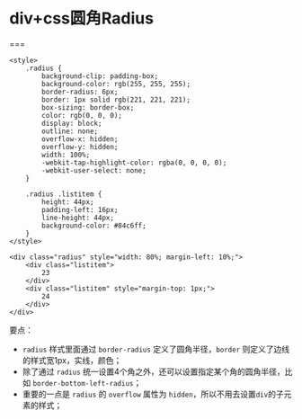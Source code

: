 # div+css圆角Radius
===
```
<style>
    .radius {
        background-clip: padding-box;
        background-color: rgb(255, 255, 255);
        border-radius: 6px;
        border: 1px solid rgb(221, 221, 221);
        box-sizing: border-box;
        color: rgb(0, 0, 0);
        display: block;
        outline: none;
        overflow-x: hidden;
        overflow-y: hidden;
        width: 100%;
        -webkit-tap-highlight-color: rgba(0, 0, 0, 0);
        -webkit-user-select: none;
    }

    .radius .listitem {
        height: 44px;
        padding-left: 16px;
        line-height: 44px;
        background-color: #84c6ff;
    }
</style>

<div class="radius" style="width: 80%; margin-left: 10%;">
    <div class="listitem">
        23
    </div>
    <div class="listitem" style="margin-top: 1px;">
        24
    </div>
</div>
```
要点：
- `radius` 样式里面通过 `border-radius` 定义了圆角半径，`border` 则定义了边线的样式宽1px，实线，颜色；
- 除了通过 `radius` 统一设置4个角之外，还可以设置指定某个角的圆角半径，比如 `border-bottom-left-radius`；
- 重要的一点是 `radius` 的 `overflow` 属性为 `hidden`，所以不用去设置`div`的子元素的样式；
